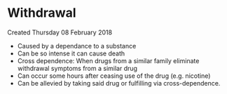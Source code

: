 # Withdrawal
Created Thursday 08 February 2018

- Caused by a dependance to a substance
- Can be so intense it can cause death
- Cross dependence: When drugs from a similar family eliminate withdrawal symptoms from a similar drug
- Can occur some hours after ceasing use of the drug (e.g. nicotine)
- Can be allevied by taking said drug or fulfilling via cross-dependence.

